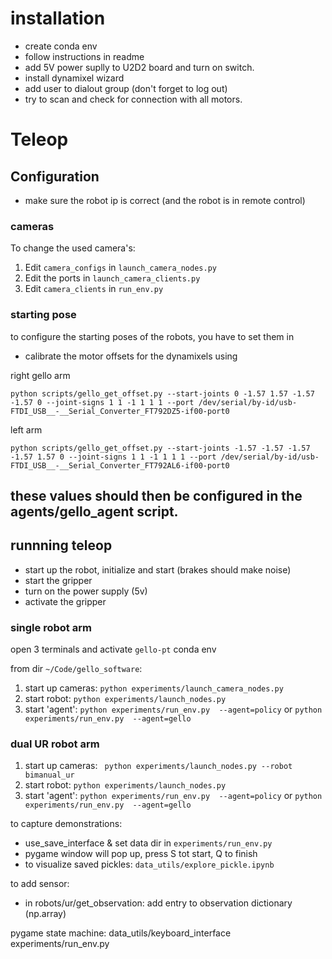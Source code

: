 

# installation

- create conda env 
- follow instructions in readme
- add 5V power suplly to U2D2 board and turn on switch. 
- install dynamixel wizard
- add user to dialout group (don't forget to log out)
- try to scan and check for connection with all motors.



# Teleop

## Configuration

- make sure the robot ip is correct (and the robot is in remote control)

### cameras
To change the used camera's:
1.  Edit `camera_configs` in `launch_camera_nodes.py`
2.  Edit the ports in `launch_camera_clients.py`
3.  Edit `camera_clients` in `run_env.py` 


### starting pose

to configure the starting poses of the robots, you have to set them in 


- calibrate the motor offsets for the dynamixels using 


right gello arm
```
python scripts/gello_get_offset.py --start-joints 0 -1.57 1.57 -1.57 -1.57 0 --joint-signs 1 1 -1 1 1 1 --port /dev/serial/by-id/usb-FTDI_USB__-__Serial_Converter_FT792DZ5-if00-port0

```

left arm 
```
python scripts/gello_get_offset.py --start-joints -1.57 -1.57 -1.57 -1.57 1.57 0 --joint-signs 1 1 -1 1 1 1 --port /dev/serial/by-id/usb-FTDI_USB__-__Serial_Converter_FT792AL6-if00-port0
```

these values should then be configured in the agents/gello_agent script.
- 
## runnning teleop
- start up the robot, initialize and start (brakes should make noise)
- start the gripper
- turn on the power supply (5v) 
- activate the gripper


### single robot arm
open 3 terminals and activate `gello-pt` conda env 

from dir `~/Code/gello_software`:

1. start up cameras: `python experiments/launch_camera_nodes.py`
2. start robot: `python experiments/launch_nodes.py`
3. start 'agent': `python experiments/run_env.py  --agent=policy` or `python experiments/run_env.py  --agent=gello`


### dual UR robot arm
1. start up cameras: ` python experiments/launch_nodes.py --robot bimanual_ur`
2. start robot: `python experiments/launch_nodes.py`
3. start 'agent': `python experiments/run_env.py  --agent=policy` or `python experiments/run_env.py  --agent=gello`


to capture demonstrations:

- use_save_interface & set data dir  in `experiments/run_env.py`
- pygame window will pop up, press S tot start, Q to finish
- to visualize saved pickles: `data_utils/explore_pickle.ipynb` 


to add sensor:
- in robots/ur/get_observation: add entry to observation dictionary (np.array)

pygame state machine:  data_utils/keyboard_interface
experiments/run_env.py